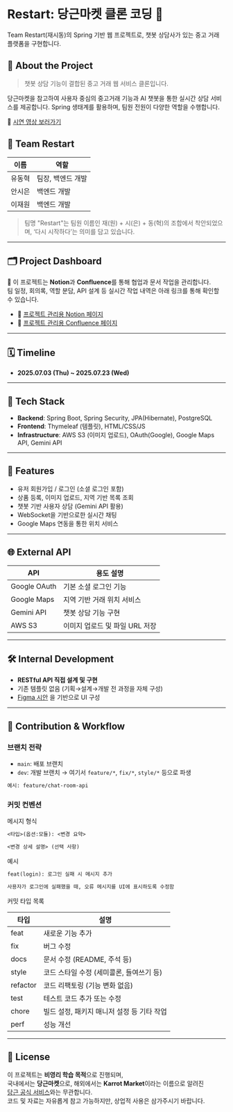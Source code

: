# Restart: 당근마켓 클론 코딩 🥕

Team Restart(재시동)의 Spring 기반 웹 프로젝트로, 챗봇 상담사가 있는 중고 거래 플랫폼을 구현합니다.

## 🚀 About the Project

> 챗봇 상담 기능이 결합된 중고 거래 웹 서비스 클론입니다.

당근마켓을 참고하여 사용자 중심의 중고거래 기능과 AI 챗봇을 통한 실시간 상담 서비스를 제공합니다. Spring 생태계를 활용하며, 팀원 전원이 다양한 역할을 수행합니다.

🎥 [시연 영상 보러가기](https://youtu.be/AWOMrevFndQ)

## 👥 Team Restart

| 이름   | 역할              |
| ------ | ----------------- |
| 유동혁 | 팀장, 백엔드 개발 |
| 안시은 | 백엔드 개발       |
| 이재원 | 백엔드 개발       |

> 팀명 "Restart"는 팀원 이름인 재(원) + 시(은) + 동(혁)의 조합에서 착안되었으며, ‘다시 시작하다’는 의미를 담고 있습니다.

---

## 🗂️ Project Dashboard

📌 이 프로젝트는 **Notion**과 **Confluence**를 통해 협업과 문서 작업을 관리합니다.  
팀 일정, 회의록, 역할 분담, API 설계 등 실시간 작업 내역은 아래 링크를 통해 확인할 수 있습니다.

- 🔗 [프로젝트 관리용 Notion 페이지](https://www.notion.so/225dccc42309801fa0e5d0f4f63691a0)
- 🔗 [프로젝트 관리용 Confluence 페이지](https://gmodangguen-restart.atlassian.net/wiki/x/aIAB)

---

## 🗓️ Timeline

- **2025.07.03 (Thu) ~ 2025.07.23 (Wed)**

---

## 🔧 Tech Stack

- **Backend**: Spring Boot, Spring Security, JPA(Hibernate), PostgreSQL
- **Frontend**: Thymeleaf (템플릿), HTML/CSS/JS
- **Infrastructure**: AWS S3 (이미지 업로드), OAuth(Google), Google Maps API, Gemini API

---

## 📌 Features

- 유저 회원가입 / 로그인 (소셜 로그인 포함)
- 상품 등록, 이미지 업로드, 지역 기반 목록 조회
- 챗봇 기반 사용자 상담 (Gemini API 활용)
- WebSocket을 기반으로한 실시간 채팅
- Google Maps 연동을 통한 위치 서비스

---

## 🌐 External API

| API          | 용도 설명                      |
| ------------ | ------------------------------ |
| Google OAuth | 기본 소셜 로그인 기능          |
| Google Maps  | 지역 기반 거래 위치 서비스     |
| Gemini API  | 챗봇 상담 기능 구현            |
| AWS S3       | 이미지 업로드 및 파일 URL 저장 |

---

## 🛠 Internal Development

- **RESTful API 직접 설계 및 구현**
- 기존 템플릿 없음 (기획→설계→개발 전 과정을 자체 구성)
- [Figma 시안](https://www.figma.com/file/kSMua8TOVGIIPbNH1jie1Q/%EC%98%A4%EB%A5%B4%EB%AF%B8-2%EA%B8%B0-%ED%94%84%EB%A1%9C%EC%A0%9D%ED%8A%B8(%EB%8B%B9%EA%B7%BC%EB%A7%88%EC%BC%93Web-%ED%81%B4%EB%A1%A0%EC%BD%94%EB%94%A9)?type=design&t=0GKxjur6Zlk8Gse3-1)
  을 기반으로 UI 구성

---

## 🤝 Contribution & Workflow

### 브랜치 전략

- `main`: 배포 브랜치  
- `dev`: 개발 브랜치 → 여기서 `feature/*`, `fix/*`, `style/*` 등으로 파생

```bash
예시: feature/chat-room-api
```

### 커밋 컨벤션

메시지 형식

```txt
<타입>(옵션:모듈): <변경 요약>

<변경 상세 설명> (선택 사항)
```

예시

```txt
feat(login): 로그인 실패 시 메시지 추가

사용자가 로그인에 실패했을 때, 오류 메시지를 UI에 표시하도록 수정함
```

커밋 타입 목록

| 타입     | 설명                                       |
| -------- | ------------------------------------------ |
| feat     | 새로운 기능 추가                           |
| fix      | 버그 수정                                  |
| docs     | 문서 수정 (README, 주석 등)                |
| style    | 코드 스타일 수정 (세미콜론, 들여쓰기 등)   |
| refactor | 코드 리팩토링 (기능 변화 없음)             |
| test     | 테스트 코드 추가 또는 수정                 |
| chore    | 빌드 설정, 패키지 매니저 설정 등 기타 작업 |
| perf     | 성능 개선                                  |

---

## 📄 License

이 프로젝트는 **비영리 학습 목적**으로 진행되며,  
국내에서는 **당근마켓**으로, 해외에서는 **Karrot Market**이라는 이름으로 알려진  
[당근 공식 서비스](https://www.daangn.com)와는 무관합니다.  
코드 및 자료는 자유롭게 참고 가능하지만, 상업적 사용은 삼가주시기 바랍니다.

